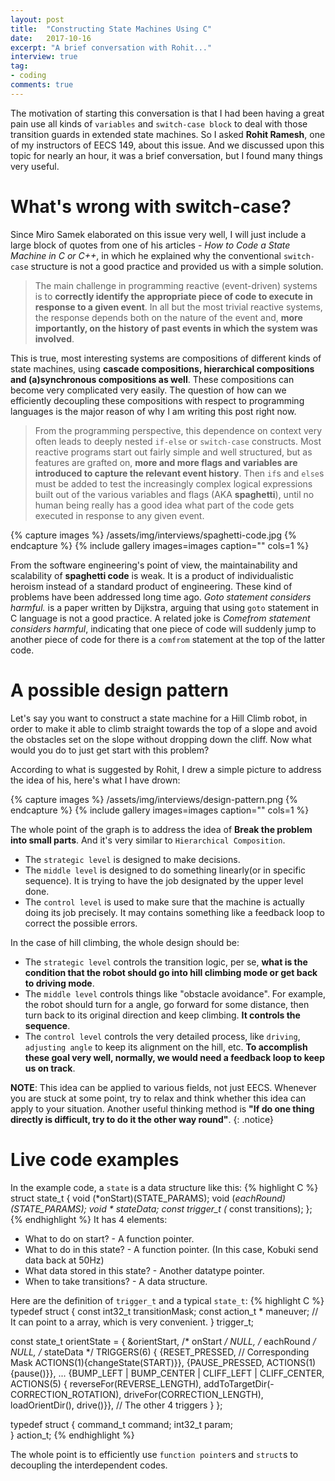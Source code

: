 ```yaml
---
layout: post
title:  "Constructing State Machines Using C"
date:   2017-10-16
excerpt: "A brief conversation with Rohit..."
interview: true
tag:
- coding
comments: true
---
```


The motivation of starting this conversation is that I had been having a great pain use all kinds of `variables` and `switch-case block` to deal with those transition guards in extended state machines. So I asked **Rohit Ramesh**, one of my instructors of EECS 149, about this issue. And we discussed upon this topic for nearly an hour, it was a brief conversation, but I found many things very useful.

# What's wrong with switch-case?
Since Miro Samek elaborated on this issue very well, I will just include a large block of quotes from one of his articles - *How to Code a State Machine in C or C++*, in which he explained why the conventional `switch-case` structure is not a good practice and provided us with a simple solution.

> The main challenge in programming reactive (event-driven) systems is to **correctly identify the appropriate piece of code to execute in response to a given event**. In all but the most trivial reactive systems, the response depends both on the nature of the event and, **more importantly, on the history of past events in which the system was involved**.

This is true, most interesting systems are compositions of different kinds of state machines, using **cascade compositions, hierarchical compositions and (a)synchronous compositions as well**. These compositions can become very complicated very easily. The question of how can we efficiently decoupling these compositions with respect to programming languages is the major reason of why I am writing this post right now.

> From the programming perspective, this dependence on context very often leads to deeply nested `if-else` or `switch-case` constructs. Most reactive programs start out fairly simple and well structured, but as features are grafted on, **more and more flags and variables are introduced to capture the relevant event history**. Then `if`s and `else`s must be added to test the increasingly complex logical expressions built out of the various variables and flags (AKA **spaghetti**), until no human being really has a good idea what part of the code gets executed in response to any given event.

{% capture images %}
/assets/img/interviews/spaghetti-code.jpg
{% endcapture %}
{% include gallery images=images caption="" cols=1 %}

From the software engineering's point of view, the maintainability and scalability of **spaghetti code** is weak. It is a product of individualistic heroism instead of a standard product of engineering. These kind of problems have been addressed long time ago. *Goto statement considers harmful.* is a paper written by Dijkstra, arguing that using `goto` statement in C language is not a good practice. A related joke is *Comefrom statement considers harmful*, indicating that one piece of code will suddenly jump to another piece of code for there is a `comfrom` statement at the top of the latter code.

# A possible design pattern

Let's say you want to construct a state machine for a Hill Climb robot, in order to make it able to climb straight towards the top of a slope and avoid the obstacles set on the slope without dropping down the cliff. Now what would you do to just get start with this problem?

According to what is suggested by Rohit, I drew a simple picture to address the idea of his, here's what I have drown:

{% capture images %}
/assets/img/interviews/design-pattern.png
{% endcapture %}
{% include gallery images=images caption="" cols=1 %}

The whole point of the graph is to address the idea of **Break the problem into small parts**. And it's very similar to `Hierarchical Composition`.

* The `strategic level` is designed to make decisions.
* The `middle level` is designed to do something linearly(or in specific sequence). It is trying to have the job designated by the upper level done.
* The `control level` is used to make sure that the machine is actually doing its job precisely. It may contains something like a feedback loop to correct the possible errors. 

In the case of hill climbing, the whole design should be:
* The `strategic level` controls the transition logic, per se, **what is the condition that the robot should go into hill climbing mode or get back to driving mode**.
* The `middle level` controls things like "obstacle avoidance". For example, the robot should turn for a angle, go forward for some distance, then turn back to its original direction and keep climbing. **It controls the sequence**.
* The `control level` controls the very detailed process, like `driving`, `adjusting angle` to keep its alignment on the hill, etc. **To accomplish these goal very well, normally, we would need a feedback loop to keep us on track**.

**NOTE**: This idea can be applied to various fields, not just EECS. Whenever you are stuck at some point, try to relax and think whether this idea can apply to your situation. Another useful thinking method is **"If do one thing directly is difficult, try to do it the other way round"**.
{: .notice}

# Live code examples
In the example code, a `state` is a data structure like this:
{% highlight C %}
struct state_t {
	void (*onStart)(STATE_PARAMS);
	void (*eachRound)(STATE_PARAMS);
    	void * stateData;
	const trigger_t (* const transitions);
};
{% endhighlight %}
It has 4 elements:

* What to do on start? - A function pointer.
* What to do in this state? - A function pointer. (In this case, Kobuki send data back at 50Hz)
* What data stored in this state? - Another datatype pointer.
* When to take transitions? - A data structure.

Here are the definition of `trigger_t` and a typical `state_t`:
{% highlight C %}
typedef struct {
	const int32_t transitionMask;
	const action_t * maneuver; // It can point to a array, which is very convenient.
} trigger_t;

const state_t orientState = {
	&orientStart, /* onStart */
	NULL, /* eachRound */ 
	NULL, /* stateData */
	TRIGGERS(6) {
		{RESET_PRESSED, // Corresponding Mask
			ACTIONS(1){changeState(START)}},
		{PAUSE_PRESSED,
			ACTIONS(1){pause()}},
		...
		{BUMP_LEFT | BUMP_CENTER | CLIFF_LEFT | CLIFF_CENTER,
			ACTIONS(5) {
				reverseFor(REVERSE_LENGTH),
				addToTargetDir(-CORRECTION_ROTATION),
				driveFor(CORRECTION_LENGTH),
				loadOrientDir(),
				drive()}},
		// The other 4 triggers
	}
};

typedef struct {
	command_t command;
	int32_t   param;	
} action_t;
{% endhighlight %}

The whole point is to efficiently use `function pointer`s and `struct`s to decoupling the interdependent codes.